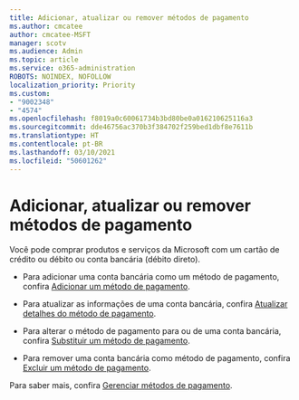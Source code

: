 ```yaml
---
title: Adicionar, atualizar ou remover métodos de pagamento
ms.author: cmcatee
author: cmcatee-MSFT
manager: scotv
ms.audience: Admin
ms.topic: article
ms.service: o365-administration
ROBOTS: NOINDEX, NOFOLLOW
localization_priority: Priority
ms.custom:
- "9002348"
- "4574"
ms.openlocfilehash: f8019a0c60061734b3bd80be0a016210625116a3
ms.sourcegitcommit: dde46756ac370b3f384702f259bed1dbf8e7611b
ms.translationtype: HT
ms.contentlocale: pt-BR
ms.lasthandoff: 03/10/2021
ms.locfileid: "50601262"
---
```

# <a name="add-update-or-remove-payment-method"></a>Adicionar, atualizar ou remover métodos de pagamento

Você pode comprar produtos e serviços da Microsoft com um cartão de crédito ou débito ou conta bancária (débito direto).

- Para adicionar uma conta bancária como um método de pagamento, confira [Adicionar um método de pagamento](https://docs.microsoft.com/microsoft-365/commerce/billing-and-payments/manage-payment-methods#add-a-payment-method).

- Para atualizar as informações de uma conta bancária, confira [Atualizar detalhes do método de pagamento](https://docs.microsoft.com/microsoft-365/commerce/billing-and-payments/manage-payment-methods#update-payment-method-details).

- Para alterar o método de pagamento para ou de uma conta bancária, confira [Substituir um método de pagamento](https://docs.microsoft.com/microsoft-365/commerce/billing-and-payments/manage-payment-methods#replace-a-payment-method).

- Para remover uma conta bancária como método de pagamento, confira [Excluir um método de pagamento](https://docs.microsoft.com/microsoft-365/commerce/billing-and-payments/manage-payment-methods#delete-a-payment-method).

Para saber mais, confira [Gerenciar métodos de pagamento](https://docs.microsoft.com/microsoft-365/commerce/billing-and-payments/manage-payment-methods).
